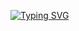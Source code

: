[![Typing SVG](https://readme-typing-svg.demolab.com?font=Inter&weight=800&pause=1000&color=FFFFFF&repeat=false&width=435&lines=Im+Vaagishwar+%F0%9F%91%8B)](https://git.io/typing-svg)

<!--
**CookieCodeio/CookieCodeio** is a ✨ _special_ ✨ repository because its `README.md` (this file) appears on your GitHub profile.

Here are some ideas to get you started:

- 🔭 I’m currently working on ...
- 🌱 I’m currently learning ...
- 👯 I’m looking to collaborate on ...
- 🤔 I’m looking for help with ...
- 💬 Ask me about ...
- 📫 How to reach me: ...
- 😄 Pronouns: ...
- ⚡ Fun fact: ...
-->
